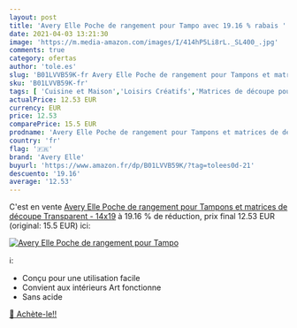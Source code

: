 ```yaml
---
layout: post
title: 'Avery Elle Poche de rangement pour Tampo avec 19.16 % rabais '
date: 2021-04-03 13:21:30
image: 'https://m.media-amazon.com/images/I/414hP5Li8rL._SL400_.jpg'
comments: true
category: ofertas
author: 'tole.es'
slug: 'B01LVVB59K-fr Avery Elle Poche de rangement pour Tampons et matrices de...'
sku: 'B01LVVB59K-fr'
tags: [ 'Cuisine et Maison','Loisirs Créatifs','Matrices de découpe pour scrapbooking','Scrapbooking','avery elle', ]
actualPrice: 12.53 EUR
currency: EUR
price: 12.53
comparePrice: 15.5 EUR
prodname: 'Avery Elle Poche de rangement pour Tampons et matrices de découpe  Transparent - 14x19'
country: 'fr'
flag: '🇫🇷'
brand: 'Avery Elle'
buyurl: 'https://www.amazon.fr/dp/B01LVVB59K/?tag=tolees0d-21'
descuento: '19.16'
average: '12.53'
---
```


C'est en vente [Avery Elle Poche de rangement pour Tampons et matrices de découpe  Transparent - 14x19](https://www.amazon.fr/dp/B01LVVB59K/?tag=tolees0d-21)  à  19.16 % de réduction, prix final  12.53 EUR (original: 15.5 EUR) ici:

[![Avery Elle Poche de rangement pour Tampo](https://m.media-amazon.com/images/I/414hP5Li8rL._SL400_.jpg)](https://www.amazon.fr/dp/B01LVVB59K/?tag=tolees0d-21)

ℹ️:

- Conçu pour une utilisation facile
- Convient aux intérieurs Art fonctionne
- Sans acide

[🛒 Achète-le!!](https://www.amazon.fr/dp/B01LVVB59K/?tag=tolees0d-21)
